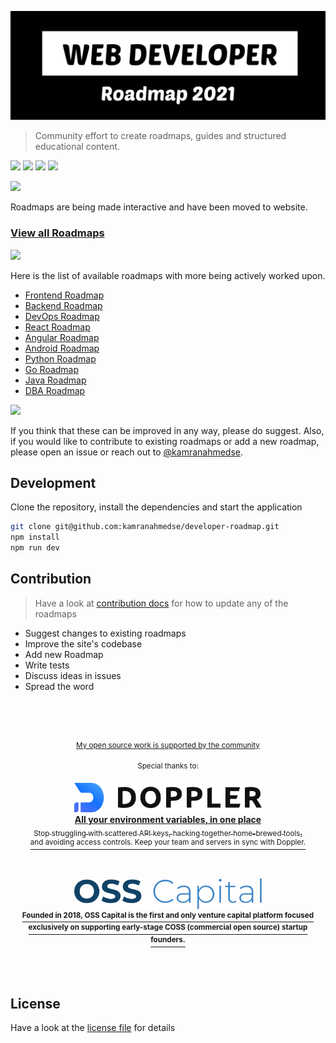 ![Web Developer Roadmap - 2021](./.github/images/banner.png)

> Community effort to create roadmaps, guides and structured educational content.

[![](https://img.shields.io/badge/-Roadmaps%20-0a0a0a.svg?style=flat&colorA=0a0a0a)](http://roadmap.sh)
[![](https://img.shields.io/badge/-Guides-0a0a0a.svg?style=flat&colorA=0a0a0a)](http://roadmap.sh/guides)
[![](https://img.shields.io/badge/-Videos-0a0a0a.svg?style=flat&colorA=0a0a0a)](http://roadmap.sh/watch)
[![](https://img.shields.io/badge/%E2%9D%A4-YouTube%20Channel-0a0a0a.svg?style=flat&colorA=0a0a0a)](https://www.youtube.com/channel/UCA0H2KIWgWTwpTFjSxp0now?sub_confirmation=1)

![](https://i.imgur.com/waxVImv.png)

Roadmaps are being made interactive and have been moved to website.

### [View all Roadmaps](https://roadmap.sh)

![](https://i.imgur.com/waxVImv.png)

Here is the list of available roadmaps with more being actively worked upon.

- [Frontend Roadmap](https://roadmap.sh/frontend)
- [Backend Roadmap](https://roadmap.sh/backend)
- [DevOps Roadmap](https://roadmap.sh/devops)
- [React Roadmap](https://roadmap.sh/react)
- [Angular Roadmap](https://roadmap.sh/angular)
- [Android Roadmap](https://roadmap.sh/android)
- [Python Roadmap](https://roadmap.sh/python)
- [Go Roadmap](https://roadmap.sh/golang)
- [Java Roadmap](https://roadmap.sh/java)
- [DBA Roadmap](https://roadmap.sh/postgresql-dba)

![](https://i.imgur.com/waxVImv.png)

If you think that these can be improved in any way, please do suggest. Also, if you would like to contribute to existing roadmaps or add a new roadmap, please open an issue or reach out to [@kamranahmedse](https://twitter.com/kamranahmedse).

## Development

Clone the repository, install the dependencies and start the application

```bash
git clone git@github.com:kamranahmedse/developer-roadmap.git
npm install
npm run dev
```

## Contribution

> Have a look at [contribution docs](./contributing) for how to update any of the roadmaps

- Suggest changes to existing roadmaps
- Improve the site's codebase
- Add new Roadmap
- Write tests
- Discuss ideas in issues
- Spread the word

<br>
<br>
<br>

<div align="center">
  <p>
    <sup>
      <a href="https://github.com/sponsors/kamranahmedse">My open source work is supported by the community</a>
    </sup>
  </p>

  <sup>Special thanks to:</sup>
  <br />
  <p>
    <a href="https://www.doppler.com/?utm_campaign=github_repo&utm_medium=referral&utm_content=kamranahmedse&utm_source=github">
      <div>
        <img src="./.github/sponsors/doppler-logo.svg" width="300" alt="Doppler" >
      </div>
      <b>All your environment variables, in one place</b>
      <div>
        <sub>Stop struggling with scattered API keys, hacking together home-brewed tools,</sub>
        <br>
        <sup>and avoiding access controls. Keep your team and servers in sync with Doppler.</sup>
      </div>
    </a>
  </p>
  <br>
  <p>
    <a href="https://oss.capital">
      <div>
        <img src="./.github/sponsors/oss-logo.svg" width="300" alt="OSS Capital">
      </div>
      <div>
	  <sup><b>Founded in 2018, OSS Capital is the first and only venture capital platform focused<br>exclusively on supporting early-stage COSS (commercial open source) startup founders.</b></sup>
      </div>
    </a>
  </p>
</div>

<br>
<br>

## License

Have a look at the [license file](./license) for details
